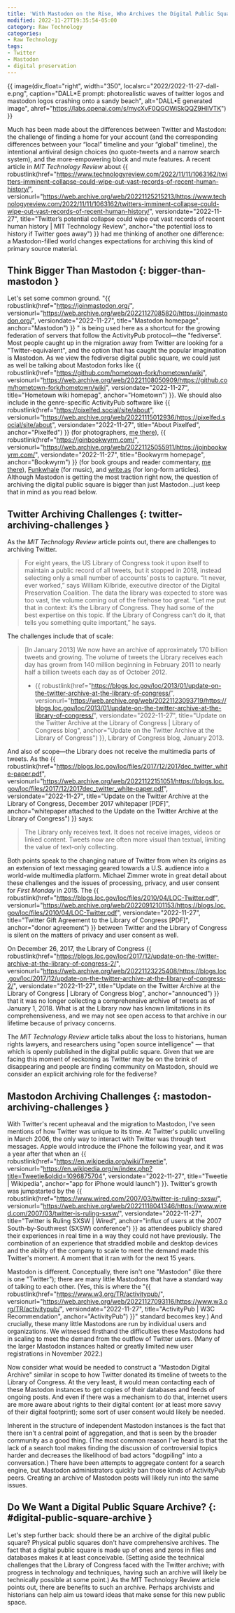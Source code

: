 ```yaml
---
title: 'With Mastodon on the Rise, Who Archives the Digital Public Square?'
modified: 2022-11-27T19:35:54-05:00
category: Raw Technology
categories:
- Raw Technology
tags:
- Twitter
- Mastodon
- digital preservation
---
```


{{ image(div_float="right", width="350", localsrc="2022/2022-11-27-dall-e.png", caption="DALL*E prompt: photorealistic waves of twitter logos and mastodon logos crashing onto a sandy beach", alt="DALL•E generated image", ahref="https://labs.openai.com/s/mycXvF0QGOWiSkQQZ9HllVTK") }} 

Much has been made about the differences between Twitter and Mastodon: the challenge of finding a home for your account (and the corresponding differences between your “local” timeline and your “global” timeline), the intentional antiviral design choices (no quote-tweets and a narrow search system), and the more-empowering block and mute features. 
A recent article in *MIT Technology Review* about {{ robustlink(href="https://www.technologyreview.com/2022/11/11/1063162/twitters-imminent-collapse-could-wipe-out-vast-records-of-recent-human-history/", versionurl="https://web.archive.org/web/20221125215213/https://www.technologyreview.com/2022/11/11/1063162/twitters-imminent-collapse-could-wipe-out-vast-records-of-recent-human-history/", versiondate="2022-11-27", title="Twitter’s potential collapse could wipe out vast records of recent human history | MIT Technology Review", anchor="the potential loss to history if Twitter goes away") }} had me thinking of another one difference: a Mastodon-filled world changes expectations for archiving this kind of primary source material. 

## Think Bigger Than Mastodon {: bigger-than-mastodon }

Let's set some common ground. 
"{{ robustlink(href="https://joinmastodon.org/", versionurl="https://web.archive.org/web/20221127085820/https://joinmastodon.org/", versiondate="2022-11-27", title="Mastodon homepage", anchor="Mastodon") }} " is being used here as a shortcut for the growing federation of servers that follow the ActivityPub protocol—the "fediverse".
Most people caught up in the migration away from Twitter are looking for a "Twitter-equivalent", and the option that has caught the popular imagination is Mastodon. 
As we view the fediverse digital public square, we could just as well be talking about Mastodon forks like {{ robustlink(href="https://github.com/hometown-fork/hometown/wiki", versionurl="https://web.archive.org/web/20221108050909/https://github.com/hometown-fork/hometown/wiki", versiondate="2022-11-27", title="Hometown wiki homepag", anchor="Hometown") }}. 
We should also include in the genre-specific ActivityPub software like {{ robustlink(href="https://pixelfed.social/site/about", versionurl="https://web.archive.org/web/20221115012936/https://pixelfed.social/site/about", versiondate="2022-11-27", title="About Pixelfed", anchor="Pixelfed") }} (for photographers, [me there](https://pixelfed.social/dltj)), {{ robustlink(href="https://joinbookwyrm.com/", versionurl="https://web.archive.org/web/20221125055911/https://joinbookwyrm.com/", versiondate="2022-11-27", title="Bookwyrm homepage", anchor="Bookwyrm") }} (for book groups and reader commentary, [me there](https://bookrastinating.com/user/dltj)), [Funkwhale](https://funkwhale.audio/) (for music), and [write.as](https://write.as) (for long-form articles).
Although Mastodon is getting the most traction right now, the question of archiving the digital public square is bigger than just Mastodon...just keep that in mind as you read below. 

## Twitter Archiving Challenges {: twitter-archiving-challenges }

As the *MIT Technology Review* article points out, there are challenges to archiving Twitter.

> For eight years, the US Library of Congress took it upon itself to maintain a public record of all tweets, but it stopped in 2018, instead selecting only a small number of accounts’ posts to capture.  “It never, ever worked,” says William Kilbride, executive director of the Digital Preservation Coalition. The data the library was expected to store was too vast, the volume coming out of the firehose too great. “Let me put that in context: it’s the Library of Congress. They had some of the best expertise on this topic. If the Library of Congress can’t do it, that tells you something quite important,” he says.

The challenges include that of scale:

> [In January 2013] We now have an archive of approximately 170 billion tweets and growing. The volume of tweets the Library receives each day has grown from 140 million beginning in February 2011 to nearly half a billion tweets each day as of October 2012.
>  - {{ robustlink(href="https://blogs.loc.gov/loc/2013/01/update-on-the-twitter-archive-at-the-library-of-congress/", versionurl="https://web.archive.org/web/20221123093719/https://blogs.loc.gov/loc/2013/01/update-on-the-twitter-archive-at-the-library-of-congress/", versiondate="2022-11-27", title="Update on the Twitter Archive at the Library of Congress | Library of Congress blog", anchor="Update on the Twitter Archive at the Library of Congress") }}, Library of Congress blog, January 2013.

And also of scope—the Library does not receive the multimedia parts of tweets.
As the {{ robustlink(href="https://blogs.loc.gov/loc/files/2017/12/2017dec_twitter_white-paper.pdf", versionurl="https://web.archive.org/web/20221122151051/https://blogs.loc.gov/loc/files/2017/12/2017dec_twitter_white-paper.pdf", versiondate="2022-11-27", title="Update on the Twitter Archive at the Library of Congress, December 2017 whitepaper [PDF]", anchor="whitepaper attached to the Update on the Twitter Archive at the Library of Congress") }} says:

> The Library only receives text. It does not receive images, videos or
linked content. Tweets now are often more visual than textual, limiting the value
of text-only collecting.

Both points speak to the changing nature of Twitter from when its origins as an extension of text messaging geared towards a U.S. audience into a world-wide multimedia platform. 
Michael Zimmer wrote in great detail about these challenges and the issues of processing, privacy, and user consent  for _First Monday_ in 2015. 
The {{ robustlink(href="https://blogs.loc.gov/loc/files/2010/04/LOC-Twitter.pdf", versionurl="https://web.archive.org/web/20220912101153/https://blogs.loc.gov/loc/files/2010/04/LOC-Twitter.pdf", versiondate="2022-11-27", title="Twitter Gift Agreement to the Library of Congress [PDF]", anchor="donor agreement") }} between Twitter and the Library of Congress is silent on the matters of privacy and user consent as well.

On December 26, 2017, the Library of Congress {{ robustlink(href="https://blogs.loc.gov/loc/2017/12/update-on-the-twitter-archive-at-the-library-of-congress-2/", versionurl="https://web.archive.org/web/20221123225408/https://blogs.loc.gov/loc/2017/12/update-on-the-twitter-archive-at-the-library-of-congress-2/", versiondate="2022-11-27", title="Update on the Twitter Archive at the Library of Congress | Library of Congress blog", anchor="announced") }} that it was no longer collecting a comprehensive archive of tweets as of January 1, 2018. 
What is at the Library now has known limitations in its comprehensiveness, and we may not see open access to that archive in our lifetime because of privacy concerns. 

The *MIT Technology Review* article talks about the loss to historians, human rights lawyers, and researchers using "open source intelligence" — that which is openly published in the digital public square. 
Given that we are facing this moment of reckoning as Twitter may be on the brink of disappearing and people are finding community on Mastodon, should we consider an explicit archiving role for the fediverse?

## Mastodon Archiving Challenges {: mastodon-archiving-challenges }

With Twitter's recent upheaval and the migration to Mastodon, I've seen mentions of how Twitter was unique to its time. 
At Twitter's public unveiling in March 2006, the only way to interact with Twitter was through text messages.
Apple would introduce the iPhone the following year, and it was a year after that when an {{ robustlink(href="https://en.wikipedia.org/wiki/Tweetie", versionurl="https://en.wikipedia.org/w/index.php?title=Tweetie&oldid=1096875704", versiondate="2022-11-27", title="Tweetie | Wikipedia", anchor="app for iPhone would launch") }}. 
Twitter's growth was jumpstarted by the {{ robustlink(href="https://www.wired.com/2007/03/twitter-is-ruling-sxsw/", versionurl="https://web.archive.org/web/20221118041346/https://www.wired.com/2007/03/twitter-is-ruling-sxsw/", versiondate="2022-11-27", title="Twitter is Ruling SXSW | Wired", anchor="influx of users at the 2007 South-by-Southwest (SXSW) conference") }} as attendees publicly shared their experiences in real time in a way they could not have previously. 
The combination of an experience that straddled mobile and desktop devices and the ability of the company to scale to meet the demand made this Twitter's moment. 
A moment that it ran with for the next 15 years. 

Mastodon is different. 
Conceptually, there isn't one "Mastodon" (like there is one "Twitter"); there are many little Mastodons that have a standard way of talking to each other.
(Yes, this is where the "{{ robustlink(href="https://www.w3.org/TR/activitypub/", versionurl="https://web.archive.org/web/20221127093116/https://www.w3.org/TR/activitypub/", versiondate="2022-11-27", title="ActivityPub | W3C Recommendation", anchor="ActivityPub") }}" standard becomes key.) 
And crucially, these many little Mastodons are run by individual users and organizations. 
We witnessed firsthand the difficulties these Mastodons had in scaling to meet the demand from the outflow of Twitter users.
(Many of the larger Mastodon instances halted or greatly limited new user registrations in November 2022.)

Now consider what would be needed to construct a "Mastodon Digital Archive" similar in scope to how Twitter donated its timeline of tweets to the Library of Congress. 
At the very least, it would mean contacting each of these Mastodon instances to get copies of their databases and feeds of ongoing posts. 
And even if there was a mechanism to do that, internet users are more aware about rights to their digital content (or at least more savvy of their digital footprint); some sort of user consent would likely be needed.

Inherent in the structure of independent Mastodon instances is the fact that there isn't a central point of aggregation, and that is seen by the broader community as a good thing.
(The most common reason I've heard is that the lack of a search tool makes finding the discussion of controversial topics harder and decreases the likelihood of bad actors "dogpiling" into a conversation.) 
There have been attempts to aggregate content for a search engine, but Mastodon administrators quickly ban those kinds of ActivityPub peers. 
Creating an archive of Mastodon posts will likely run into the same issues. 

## Do We Want a Digital Public Square Archive? {: #digital-public-square-archive }
Let's step further back: should there be an archive of the digital public square? 
Physical public squares don't have comprehensive archives. 
The fact that a digital public square is made up of ones and zeros in files and databases makes it at least conceivable. 
(Setting aside the technical challenges that the Library of Congress faced with the Twitter archive; with progress in technology and techniques, having such an archive will likely be technically possible at some point.) 
As the MIT Technology Review article points out, there are benefits to such an archive. 
Perhaps archivists and historians can help aim us toward ideas that make sense for this new public space.
